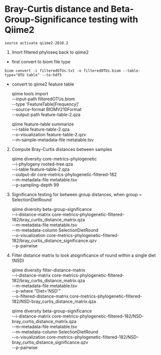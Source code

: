 # Bray-Curtis distance and Beta-Group-Significance testing with Qiime2

`source activate qiime2-2018.2` 

1. Imort filtered phyloseq back to qiime2

 * first convert to biom file type

`biom convert -i filteredOTUs.txt -o filteredOTUs.biom --table-type="OTU table" --to-hdf5`

* convert to qiime2 feature table

    qiime tools import \
    --input-path filteredOTUs.biom \
    --type 'FeatureTable[Frequency]' \
    --source-format BIOMV210Format \
    --output-path feature-table-2.qza

   qiime feature-table summarize \
    --i-table feature-table-2.qza \
    --o-visualization feature-table-2.qzv \
    --m-sample-metadata-file metatable.tsv

2. Compute Bray-Curtis distances between samples

    qiime diversity core-metrics-phylogenetic \
    --i-phylogeny rooted-tree.qza \
    --i-table feature-table-2.qza \
    --output-dir core-metrics-phylogenetic-filtered-182 \
    --m-metadata-file metatable.tsv  \
    --p-sampling-depth 99
    
4. Significance testing for between group distances, when group = SelectionDietRound

    qiime diversity beta-group-significance \
    --i-distance-matrix core-metrics-phylogenetic-filtered-182/bray_curtis_distance_matrix.qza \
    --m-metadata-file metatable.tsv \
    --m-metadata-column SelectionDietRound \
    --o-visualization core-metrics-phylogenetic-filtered-182/bray_curtis_distance_significance.qzv \
    --p-pairwise
    
5. Filter distance matrix to look atsignificance of round within a single diet (NSD)

    qiime diversity filter-distance-matrix \
    --i-distance-matrix core-metrics-phylogenetic-filtered-182/bray_curtis_distance_matrix.qza \
    --m-metadata-file metatable.tsv \
    --p-where "Diet='NSD'" \
    --o-filtered-distance-matrix core-metrics-phylogenetic-filtered-182/NSD-bray_curtis_distance_matrix.qza

    qiime diversity beta-group-significance \
    --i-distance-matrix core-metrics-phylogenetic-filtered-182/NSD-bray_curtis_distance_matrix.qza \
    --m-metadata-file metatable.tsv \
    --m-metadata-column SelectionDietRound \
    --o-visualization core-metrics-phylogenetic-filtered-182/NSD-bray_curtis_distance_significance.qzv \
    --p-pairwise
